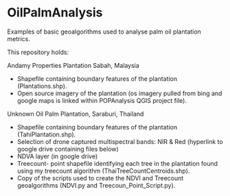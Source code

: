 # OilPalmAnalysis
Examples of basic geoalgorithms used to analyse palm oil plantation metrics.

This repository holds:

Andamy Properties Plantation Sabah, Malaysia

- Shapefile containing boundary features of the plantation (Plantations.shp).
- Open source imagery of the plantation (os imagery pulled from bing and google maps is linked within POPAnalysis QGIS project file).

Unknown Oil Palm Plantation, Saraburi, Thailand

- Shapefile containing boundary features of the plantation (TahiPlantation.shp).
- Selection of drone captured multispectral bands: NIR & Red (hyperlink to google drive containing files below)
- NDVA layer (in google drive)
- Treecount- point shapefile identifying each tree in the plantation found using my treecount algorithm (ThaiTreeCountCentroids.shp).
- Copy of the scripts used to create the NDVI and Treecount geoalgorithms (NDVI.py and Treecoun_Point_Script.py).
